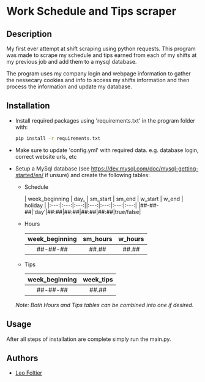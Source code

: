 
# Work Schedule and Tips scraper

## Description

My first ever attempt at shift scraping using python requests. This program was made to scrape my schedule and tips earned from each of my shifts at my previous job and add them to a mysql database. 

The program uses my company login  and webpage information to gather the nessecary cookies and info to access my shifts information and then process the information and update my database.



## Installation

- Install required packages using 'requirements.txt' in the program folder with:

    ```bash
    pip install -r requirements.txt
    ```

- Make sure to update 'config.yml' with required data. e.g. database login, correct website urls, etc

- Setup a MySql database (see https://dev.mysql.com/doc/mysql-getting-started/en/ if unsure) and create the following tables:

    - Schedule

        | week_beginning | day_ | sm_start | sm_end | w_start | w_end | holiday |
        |:---:|:---:|:---:||:---:|:---:|:---:|:---:|
        |##-##-##|'day'|##:##|##:##|##:##|##:##|true/false|

    - Hours

        | week_beginning | sm_hours | w_hours |
        |:---:|:---:|:---:|
        |##-##-##|##.##|##.##|

    - Tips

        | week_beginning | week_tips |
        |:---:|:---:|
        |##-##-##|##.##|

    *Note: Both Hours and Tips tables can be combined into one if desired.*


## Usage

After all steps of installation are complete simply run the main.py.
## Authors

- [Leo Foltier](https://github.com/Leo-Foltier)

